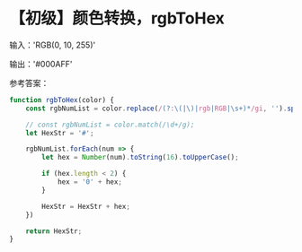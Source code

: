 # 【初级】颜色转换，rgbToHex

输入：'RGB(0, 10, 255)'

输出：'#000AFF'

参考答案：

```js
function rgbToHex(color) {
    const rgbNumList = color.replace(/(?:\(|\)|rgb|RGB|\s+)*/gi, '').split(',');

    // const rgbNumList = color.match(/\d+/g);
    let HexStr = '#';

    rgbNumList.forEach(num => {
        let hex = Number(num).toString(16).toUpperCase();

        if (hex.length < 2) {
            hex = '0' + hex;
        }

        HexStr = HexStr + hex;
    })

    return HexStr;
}
```
